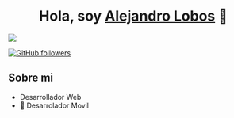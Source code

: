 <div align="center">
<h1 align="center">Hola, soy <a href="https://alejandrolobos.com/">Alejandro Lobos</a> 👋</h1>
</div>
<img src="https://i.postimg.cc/t4ZrBWtD/1696374532623.jpg">

[![GitHub followers](https://img.shields.io/github/followers/alejandro-lobos?style=social)](https://github.com/alejandro-lobos)

## Sobre mi

- Desarrollador Web 
- 📲 Desarrolador Movil

